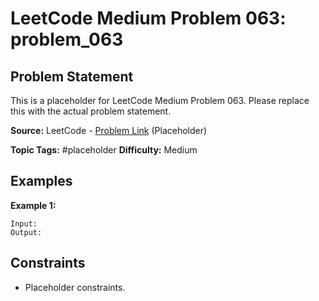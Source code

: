 # LeetCode Medium Problem 063: problem_063

## Problem Statement

This is a placeholder for LeetCode Medium Problem 063.
Please replace this with the actual problem statement.

**Source:** LeetCode - [Problem Link](https://leetcode.com/problems/problem-063/) (Placeholder)

**Topic Tags:** #placeholder
**Difficulty:** Medium

## Examples

**Example 1:**

```
Input:
Output:
```

## Constraints

- Placeholder constraints.
